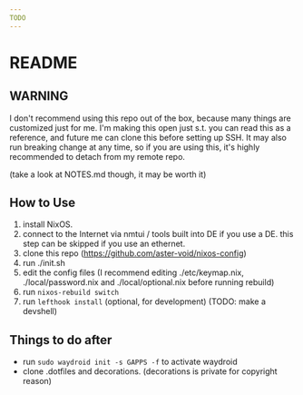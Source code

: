 ```yaml
---
TODO
---
```


# README

## WARNING

I don't recommend using this repo out of the box, because many things are customized just for me.
I'm making this open just s.t. you can read this as a reference, and future me can clone this before setting up SSH.
It may also run breaking change at any time, so if you are using this, it's highly recommended to detach from my remote repo.

(take a look at NOTES.md though, it may be worth it)

## How to Use

1. install NixOS.
2. connect to the Internet via nmtui / tools built into DE if you use a DE. this step can be skipped if you use an ethernet.
3. clone this repo (https://github.com/aster-void/nixos-config)
4. run ./init.sh
5. edit the config files (I recommend editing ./etc/keymap.nix, ./local/password.nix and ./local/optional.nix before running rebuild)
6. run `nixos-rebuild switch`
7. run `lefthook install` (optional, for development) (TODO: make a devshell)

## Things to do after

- run `sudo waydroid init -s GAPPS -f` to activate waydroid
- clone .dotfiles and decorations. (decorations is private for copyright reason)
